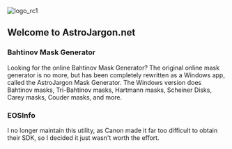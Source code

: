 ![logo_rc1](C:\Users\dpolivka\Documents\GitHub\AstroJargon\docs\logo_rc1.png)

## Welcome to AstroJargon.net

### Bahtinov Mask Generator

Looking for the online Bahtinov Mask Generator?  The original online mask generator is no more, but has been completely rewritten as a Windows app, called the AstroJargon Mask Generator.  The Windows version does Bahtinov masks, Tri-Bahtinov masks, Hartmann masks, Scheiner Disks, Carey masks, Couder masks, and more.











### EOSInfo

I no longer maintain this utility, as Canon made it far too difficult to obtain their SDK, so I decided it just wasn't worth the effort.  

